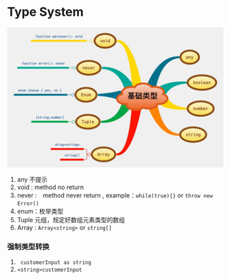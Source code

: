 # Type System

![img](https://github.com/MiYogurt/nodelover-books/raw/master/typescript/img/zaiwHEAC9am5JlYoNUWPhaOJTToUhNKzKNENoHAo.jpg) 



1. any  不提示
2. void : method no return
3. never :　method never return , example：`while(true){}` or  `throw new Error()` 
4. enum：枚举类型
5. Tuple 元组，规定好数组元素类型的数组
6. Array : `Array<string>`  or `string[]` 



### 强制类型转换

1. ` customerInput as string`   
2. `<string>customerInput`  
